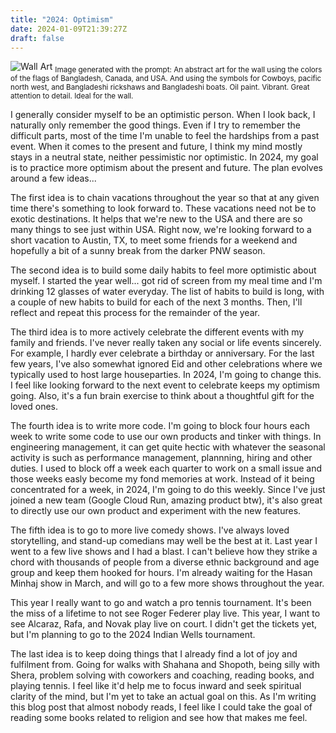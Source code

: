 ```yaml
---
title: "2024: Optimism"
date: 2024-01-09T21:39:27Z
draft: false
---
```


![Wall Art](/images/wall_art.jpeg)
<sub>Image generated with the prompt: An abstract art for the wall using the colors of the flags of Bangladesh, Canada, and USA. And using the symbols for Cowboys, pacific north west, and Bangladeshi rickshaws and Bangladeshi boats. Oil paint. Vibrant. Great attention to detail. Ideal for the wall.
<sub>

I generally consider myself to be an optimistic person. When I look back, I naturally only remember the good things. Even if I try to remember the difficult parts, most of the time I'm unable to feel the hardships from a past event. When it comes to the present and future, I think my mind mostly stays in a neutral state, neither pessimistic nor optimistic. In 2024, my goal is to practice more optimism about the present and future. The plan evolves around a few ideas...

The first idea is to chain vacations throughout the year so that at any given time there's something to look forward to. These vacations need not be to exotic destinations. It helps that we're new to the USA and there are so many things to see just within USA. Right now, we're looking forward to a short vacation to Austin, TX, to meet some friends for a weekend and hopefully a bit of a sunny break from the darker PNW season.

The second idea is to build some daily habits to feel more optimistic about myself. I started the year well... got rid of screen from my meal time and I'm drinking 12 glasses of water everyday. The list of habits to build is long, with a couple of new habits to build for each of the next 3 months. Then, I'll reflect and repeat this process for the remainder of the year.

The third idea is to more actively celebrate the different events with my family and friends. I've never really taken any social or life events  sincerely. For example, I hardly ever celebrate a birthday or anniversary. For the last few years, I've also somewhat ignored Eid and other celebrations where we typically used to host large houseparties. In 2024, I'm going to change this. I feel like looking forward to the next event to celebrate keeps my optimism going. Also, it's a fun brain exercise to think about a thoughtful gift for the loved ones.

The fourth idea is to write more code. I'm going to block four hours each week to write some code to use our own products and tinker with things. In engineering management, it can get quite hectic with whatever the seasonal activity is such as performance management, plannning, hiring and other duties. I used to block off a week each quarter to work on a small issue and those weeks easly become my fond memories at work. Instead of it being concentrated for a week, in 2024, I'm going to do this weekly. Since I've just joined a new team (Google Cloud Run, amazing product btw), it's also great to directly use our own product and experiment with the new features.

The fifth idea is to go to more live comedy shows. I've always loved storytelling, and stand-up comedians may well be the best at it. Last year I went to a few live shows and I had a blast. I can't believe how they strike a chord with thousands of people from a diverse ethnic background and age group and keep them hooked for hours. I'm already waiting for the Hasan Minhaj show in March, and will go to a few more shows throughout the year.

This year I really want to go and watch a pro tennis tournament. It's been the miss of a lifetime to not see Roger Federer play live. This year, I want to see Alcaraz, Rafa, and Novak play live on court. I didn't get the tickets yet, but I'm planning to go to the 2024 Indian Wells tournament.

The last idea is to keep doing things that I already find a lot of joy and fulfilment from. Going for walks with Shahana and Shopoth, being silly with Shera, problem solving with coworkers and coaching, reading books, and playing tennis. I feel like it'd help me to focus inward and seek spiritual clarity of the mind, but I'm yet to take an actual goal on this. As I'm writing this blog post that almost nobody reads, I feel like I could take the goal of reading some books related to religion and see how that makes me feel.

